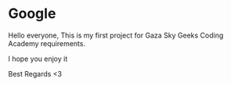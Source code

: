 <h1> Google </h1>

Hello everyone, This is my first project for Gaza Sky Geeks Coding Academy requirements.

I hope you enjoy it

Best Regards <3
